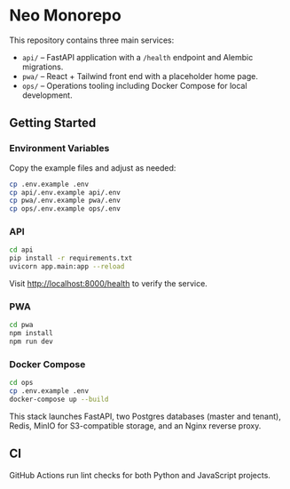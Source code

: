 # Neo Monorepo

This repository contains three main services:

- `api/` – FastAPI application with a `/health` endpoint and Alembic migrations.
- `pwa/` – React + Tailwind front end with a placeholder home page.
- `ops/` – Operations tooling including Docker Compose for local development.

## Getting Started

### Environment Variables

Copy the example files and adjust as needed:

```bash
cp .env.example .env
cp api/.env.example api/.env
cp pwa/.env.example pwa/.env
cp ops/.env.example ops/.env
```

### API

```bash
cd api
pip install -r requirements.txt
uvicorn app.main:app --reload
```

Visit <http://localhost:8000/health> to verify the service.

### PWA

```bash
cd pwa
npm install
npm run dev
```

### Docker Compose

```bash
cd ops
cp .env.example .env
docker-compose up --build
```

This stack launches FastAPI, two Postgres databases (master and tenant), Redis, MinIO for S3-compatible storage, and an Nginx reverse proxy.

## CI

GitHub Actions run lint checks for both Python and JavaScript projects.

